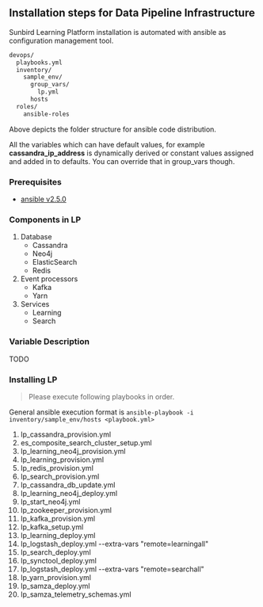 Installation steps for Data Pipeline Infrastructure
-

Sunbird Learning Platform installation is automated with ansible as configuration management tool.

```sh
devops/
  playbooks.yml
  inventory/
    sample_env/
      group_vars/
        lp.yml
      hosts
  roles/
    ansible-roles
```

Above depicts the folder structure for ansible code distribution.

All the variables which can have default values, for example **cassandra_ip_address** is dynamically derived or constant values assigned and added in to defaults.
You can override that in group_vars though.

### Prerequisites

- [ansible v2.5.0](https://docs.ansible.com/ansible/latest/installation_guide/intro_installation.html#latest-releases-via-pip)

### Components in LP

1. Database
    - Cassandra
    - Neo4j
    - ElasticSearch
    - Redis
2. Event processors
    - Kafka
    - Yarn
3. Services
    - Learning
    - Search


### Variable Description

TODO

### Installing LP

> Please execute following playbooks in order.

General ansible execution format is 
`ansible-playbook -i inventory/sample_env/hosts <playbook.yml>`

1.  lp_cassandra_provision.yml
2.  es_composite_search_cluster_setup.yml
3.  lp_learning_neo4j_provision.yml
4.  lp_learning_provision.yml
5.  lp_redis_provision.yml
6.  lp_search_provision.yml
7.  lp_cassandra_db_update.yml
8.  lp_learning_neo4j_deploy.yml
9.  lp_start_neo4j.yml
10.  lp_zookeeper_provision.yml
11.  lp_kafka_provision.yml
12.  lp_kafka_setup.yml
13.  lp_learning_deploy.yml
14.  lp_logstash_deploy.yml --extra-vars "remote=learningall"
15.  lp_search_deploy.yml
16.  lp_synctool_deploy.yml
17.  lp_logstash_deploy.yml --extra-vars "remote=searchall"
18.  lp_yarn_provision.yml
19.  lp_samza_deploy.yml
20.  lp_samza_telemetry_schemas.yml










